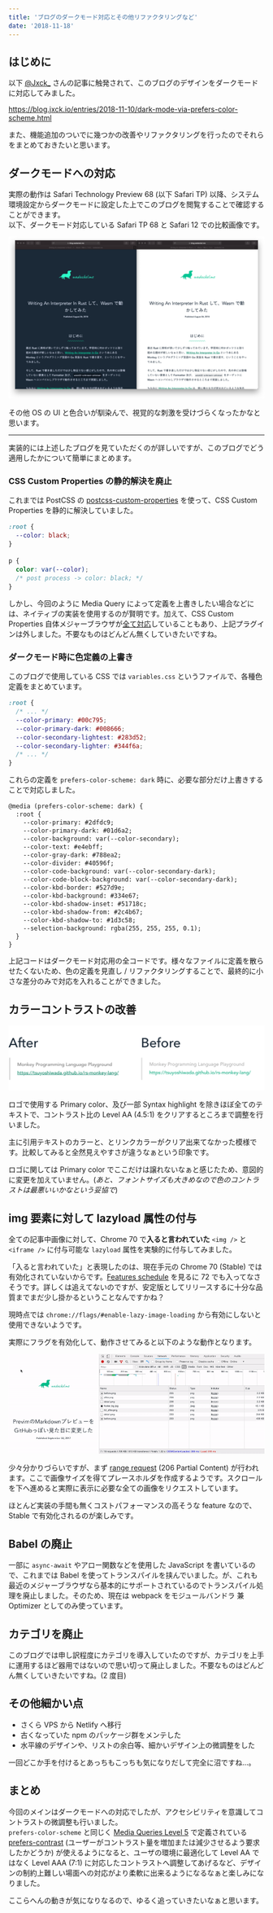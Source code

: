 ```yaml
---
title: 'ブログのダークモード対応とその他リファクタリングなど'
date: '2018-11-18'
---
```


## はじめに

以下 [@Jxck\_](https://twitter.com/jxck_) さんの記事に触発されて、このブログのデザインをダークモードに対応してみました。

https://blog.jxck.io/entries/2018-11-10/dark-mode-via-prefers-color-scheme.html

また、機能追加のついでに幾つかの改善やリファクタリングを行ったのでそれらをまとめておきたいと思います。

## ダークモードへの対応

実際の動作は Safari Technology Preview 68 (以下 Safari TP) 以降、システム環境設定からダークモードに設定した上でこのブログを閲覧することで確認することができます。  
以下、ダークモード対応している Safari TP 68 と Safari 12 での比較画像です。

![Safari TP 68 と Safari 12 の比較](compare-dark-mode.png)

その他 OS の UI と色合いが馴染んで、視覚的な刺激を受けづらくなったかなと思います。

---

実装的には上述したブログを見ていただくのが詳しいですが、このブログでどう適用したかについて簡単にまとめます。

### CSS Custom Properties の静的解決を廃止

これまでは PostCSS の [postcss-custom-properties](https://github.com/postcss/postcss-custom-properties) を使って、CSS Custom Properties を静的に解決していました。

```css
:root {
  --color: black;
}

p {
  color: var(--color);
  /* post process -> color: black; */
}
```

しかし、今回のように Media Query によって定義を上書きしたい場合などには、ネイティブの実装を使用するのが賢明です。加えて、CSS Custom Properties 自体メジャーブラウザが[全て対応](https://caniuse.com/#search=custom%20properties)していることもあり、上記プラグインは外しました。不要なものはどんどん無くしていきたいですね。

### ダークモード時に色定義の上書き

このブログで使用している CSS では `variables.css` というファイルで、各種色定義をまとめています。

```css:src/css/foundations/variables.css
:root {
  /* ... */
  --color-primary: #00c795;
  --color-primary-dark: #008666;
  --color-secondary-lightest: #283d52;
  --color-secondary-lighter: #344f6a;
  /* ... */
}
```

これらの定義を `prefers-color-scheme: dark` 時に、必要な部分だけ上書きすることで対応しました。

```css:ダークモード用の色定義
@media (prefers-color-scheme: dark) {
  :root {
    --color-primary: #2dfdc9;
    --color-primary-dark: #01d6a2;
    --color-background: var(--color-secondary);
    --color-text: #e4ebff;
    --color-gray-dark: #788ea2;
    --color-divider: #40596f;
    --color-code-background: var(--color-secondary-dark);
    --color-code-block-background: var(--color-secondary-dark);
    --color-kbd-border: #527d9e;
    --color-kbd-background: #334e67;
    --color-kbd-shadow-inset: #51718c;
    --color-kbd-shadow-from: #2c4b67;
    --color-kbd-shadow-to: #1d3c58;
    --selection-background: rgba(255, 255, 255, 0.1);
  }
}
```

上記コードはダークモード対応用の全コードです。様々なファイルに定義を散らせたくないため、色の定義を見直し / リファクタリングすることで、最終的に小さな差分のみで対応を入れることができました。

## カラーコントラストの改善

![カラーコントラストの前後比較](color-contrast.jpg)

ロゴで使用する Primary color、及び一部 Syntax highlight を除きほぼ全てのテキストで、コントラスト比の Level AA (4.5:1) をクリアするところまで調整を行いました。

主に引用テキストのカラーと、とリンクカラーがクリア出来てなかった模様です。比較してみると全然見えやすさが違うなぁという印象です。

ロゴに関しては Primary color でここだけは譲れないなぁと感じたため、意図的に変更を加えていません。(_あと、フォントサイズも大きめなので色のコントラストは最悪いいかなという妥協で_)

## img 要素に対して lazyload 属性の付与

全ての記事中画像に対して、Chrome 70 で**入ると言われていた** `<img />` と `<iframe />` に付与可能な `lazyload` 属性を実験的に付与してみました。

「入ると言われていた」と表現したのは、現在手元の Chrome 70 (Stable) では有効化されていないからです。[Features schedule](https://www.chromestatus.com/features/schedule) を見るに 72 でも入ってなさそうです。詳しくは追えてないのですが、安定版としてリリースするに十分な品質までまだ少し掛かるということなんですかね？

現時点では `chrome://flags/#enable-lazy-image-loading` から有効にしないと使用できないようです。

実際にフラグを有効化して、動作させてみると以下のような動作となります。

![フラグを有効化した動作](img-lazyload.gif)

少々分かりづらいですが、まず [range request](https://developer.mozilla.org/en-US/docs/Web/HTTP/Range_requests) (206 Partial Content) が行われます。ここで画像サイズを得てプレースホルダを作成するようです。スクロールを下へ進めると実際に表示に必要な全ての画像をリクエストしています。

ほとんど実装の手間も無くコストパフォーマンスの高そうな feature なので、Stable で有効化されるのが楽しみです。

## Babel の廃止

一部に `async-await` やアロー関数などを使用した JavaScript を書いているので、これまでは Babel を使ってトランスパイルを挟んでいました。が、これも最近のメジャーブラウザなら基本的にサポートされているのでトランスパイル処理を廃止しました。そのため、現在は webpack をモジュールバンドラ 兼 Optimizer としてのみ使っています。

## カテゴリを廃止

このブログでは申し訳程度にカテゴリを導入していたのですが、カテゴリを上手に運用するほど器用ではないので思い切って廃止しました。不要なものはどんどん無くしていきたいですね。(2 度目)

## その他細かい点

- さくら VPS から Netlify へ移行
- 古くなっていた npm のパッケージ群をメンテした
- 水平線のデザインや、リストの余白等、細かいデザイン上の微調整をした

一回どこか手を付けるとあっちもこっちも気になりだして完全に沼ですね...。

## まとめ

今回のメインはダークモードへの対応でしたが、アクセシビリティを意識してコントラストの微調整も行いました。  
`prefers-color-scheme` と同じく [Media Queries Level 5](https://drafts.csswg.org/mediaqueries-5/) で定義されている [prefers-contrast](https://drafts.csswg.org/mediaqueries-5/#prefers-contrast) (ユーザーがコントラスト量を増加または減少させるよう要求したかどうか) が使えるようになると、ユーザの環境に最適化して Level AA ではなく Level AAA (7:1) に対応したコントラストへ調整してあげるなど、デザインの制約上難しい場面への対応がより柔軟に出来るようになるなぁと楽しみになりました。

ここらへんの動きが気になりなるので、ゆるく追っていきたいなぁと思います。
